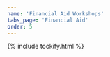 ```yaml
---
name: 'Financial Aid Workshops'
tabs_page: 'Financial Aid'
order: 5
---
```


{% include tockify.html %}